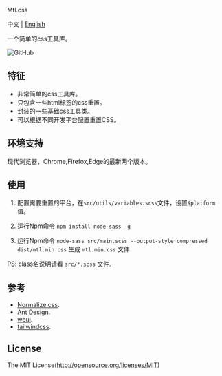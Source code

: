 Mtl.css

中文 | [English](README.md)

一个简单的css工具库。

![GitHub](https://img.shields.io/github/license/Srooter/Mtl-css)

## 特征

- 非常简单的css工具库。
- 只包含一些html标签的css重置。
- 封装的一些基础css工具类。
- 可以根据不同开发平台配置重置CSS。

## 环境支持

现代浏览器，Chrome,Firefox,Edge的最新两个版本。

## 使用

1. 配置需要重置的平台，在`src/utils/variables.scss`文件，设置`$platform`值。

2. 运行Npm命令 `npm install node-sass -g`

3. 运行Npm命令 `node-sass src/main.scss --output-style compressed dist/mtl.min.css` 生成 `mtl.min.css` 文件

PS: class名说明请看 `src/*.scss` 文件.

## 参考

- [Normalize.css](https://necolas.github.io/normalize.css/).
- [Ant Design](https://ant.design/index-cn).
- [weui](https://weui.io/).
- [tailwindcss](https://tailwindcss.com/).

## License

The MIT License(http://opensource.org/licenses/MIT)
